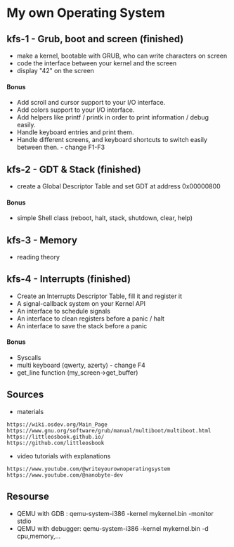 # My own Operating System

## kfs-1 - Grub, boot and screen (finished)
- make a kernel, bootable with GRUB, who can write characters on screen
- code the interface between your kernel and the screen
- display "42" on the screen
#### Bonus
- Add scroll and cursor support to your I/O interface.
- Add colors support to your I/O interface.
- Add helpers like printf / printk in order to print information / debug easily.
- Handle keyboard entries and print them.
- Handle different screens, and keyboard shortcuts to switch easily between then. - change F1-F3

## kfs-2 - GDT & Stack (finished)
- create a Global Descriptor Table and set GDT at address 0x00000800
#### Bonus
- simple Shell class (reboot, halt, stack, shutdown, clear, help)

## kfs-3 - Memory
- reading theory

## kfs-4 - Interrupts (finished)
- Create an Interrupts Descriptor Table, fill it and register it
- A signal-callback system on your Kernel API
- An interface to schedule signals
- An interface to clean registers before a panic / halt
- An interface to save the stack before a panic
#### Bonus
- Syscalls
- multi keyboard (qwerty, azerty) - change F4
- get_line function (my_screen->get_buffer)

## Sources
- materials
```
https://wiki.osdev.org/Main_Page
https://www.gnu.org/software/grub/manual/multiboot/multiboot.html
https://littleosbook.github.io/
https://github.com/littleosbook
```
- video tutorials with explanations
```
https://www.youtube.com/@writeyourownoperatingsystem
https://www.youtube.com/@nanobyte-dev
```

## Resourse
- QEMU with GDB : qemu-system-i386 -kernel mykernel.bin -monitor stdio
- QEMU with debugger: qemu-system-i386 -kernel mykernel.bin -d cpu,memory,...
